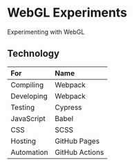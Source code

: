 WebGL Experiments
================================================

Experimenting with WebGL

Technology
-----------------------------------------------

| For        | Name           |
|:-----------|:---------------|
| Compiling  | Webpack        |
| Developing | Webpack        |
| Testing    | Cypress        |
| JavaScript | Babel          |
| CSS        | SCSS           |
| Hosting    | GitHub Pages   |
| Automation | GitHub Actions |
